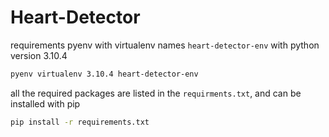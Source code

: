 # Heart-Detector

requirements pyenv with virtualenv names ```heart-detector-env``` with python version 3.10.4
```bash 
pyenv virtualenv 3.10.4 heart-detector-env
```

all the required packages are listed in the ```requirments.txt```, and can be installed with pip
```bash
pip install -r requirements.txt
```

